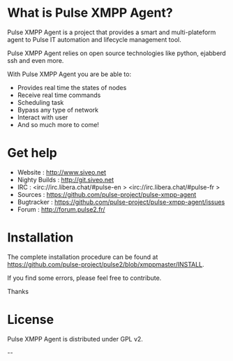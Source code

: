 # What is Pulse XMPP Agent?

Pulse XMPP Agent is a project that provides a smart and multi-plateform agent to Pulse IT automation and lifecycle management tool. 

Pulse XMPP Agent relies on open source technologies like python, ejabberd ssh and even more.

With Pulse XMPP Agent you are be able to:

* Provides real time the states of nodes
* Receive real time commands
* Scheduling task
* Bypass any type of network
* Interact with user
* And so much more to come!


# Get help

* Website : <http://www.siveo.net>
* Nighty Builds : <http://git.siveo.net>
* IRC : <irc://irc.libera.chat/#pulse-en > <irc://irc.libera.chat/#pulse-fr >
* Sources : <https://github.com/pulse-project/pulse-xmpp-agent>
* Bugtracker : <https://github.com/pulse-project/pulse-xmpp-agent/issues>
* Forum : <http://forum.pulse2.fr/>


# Installation

The complete installation procedure can be found at <https://github.com/pulse-project/pulse2/blob/xmppmaster/INSTALL>.

If you find some errors, please feel free to contribute.

Thanks

# License

Pulse XMPP Agent is distributed under GPL v2. 

--
